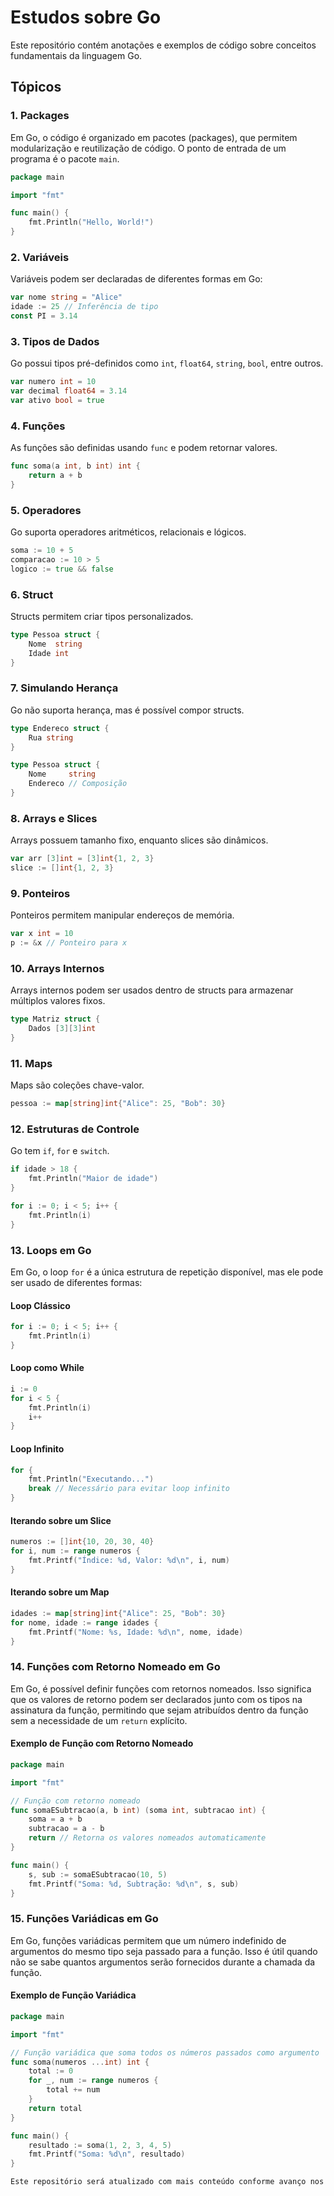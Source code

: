 # Estudos sobre Go

Este repositório contém anotações e exemplos de código sobre conceitos fundamentais da linguagem Go.

## Tópicos

### 1. Packages

Em Go, o código é organizado em pacotes (packages), que permitem modularização e reutilização de código. O ponto de entrada de um programa é o pacote `main`.

```go
package main

import "fmt"

func main() {
    fmt.Println("Hello, World!")
}
```

### 2. Variáveis

Variáveis podem ser declaradas de diferentes formas em Go:

```go
var nome string = "Alice"
idade := 25 // Inferência de tipo
const PI = 3.14
```

### 3. Tipos de Dados

Go possui tipos pré-definidos como `int`, `float64`, `string`, `bool`, entre outros.

```go
var numero int = 10
var decimal float64 = 3.14
var ativo bool = true
```

### 4. Funções

As funções são definidas usando `func` e podem retornar valores.

```go
func soma(a int, b int) int {
    return a + b
}
```

### 5. Operadores

Go suporta operadores aritméticos, relacionais e lógicos.

```go
soma := 10 + 5
comparacao := 10 > 5
logico := true && false
```

### 6. Struct

Structs permitem criar tipos personalizados.

```go
type Pessoa struct {
    Nome  string
    Idade int
}
```

### 7. Simulando Herança

Go não suporta herança, mas é possível compor structs.

```go
type Endereco struct {
    Rua string
}

type Pessoa struct {
    Nome     string
    Endereco // Composição
}
```

### 8. Arrays e Slices

Arrays possuem tamanho fixo, enquanto slices são dinâmicos.

```go
var arr [3]int = [3]int{1, 2, 3}
slice := []int{1, 2, 3}
```

### 9. Ponteiros

Ponteiros permitem manipular endereços de memória.

```go
var x int = 10
p := &x // Ponteiro para x
```

### 10. Arrays Internos

Arrays internos podem ser usados dentro de structs para armazenar múltiplos valores fixos.

```go
type Matriz struct {
    Dados [3][3]int
}
```

### 11. Maps

Maps são coleções chave-valor.

```go
pessoa := map[string]int{"Alice": 25, "Bob": 30}
```

### 12. Estruturas de Controle

Go tem `if`, `for` e `switch`.

```go
if idade > 18 {
    fmt.Println("Maior de idade")
}

for i := 0; i < 5; i++ {
    fmt.Println(i)
}
```

### 13. Loops em Go

Em Go, o loop `for` é a única estrutura de repetição disponível, mas ele pode ser usado de diferentes formas:

#### Loop Clássico
```go
for i := 0; i < 5; i++ {
    fmt.Println(i)
}
```

#### Loop como While
```go
i := 0
for i < 5 {
    fmt.Println(i)
    i++
}
```

#### Loop Infinito
```go
for {
    fmt.Println("Executando...")
    break // Necessário para evitar loop infinito
}
```

#### Iterando sobre um Slice
```go
numeros := []int{10, 20, 30, 40}
for i, num := range numeros {
    fmt.Printf("Índice: %d, Valor: %d\n", i, num)
}
```

#### Iterando sobre um Map
```go
idades := map[string]int{"Alice": 25, "Bob": 30}
for nome, idade := range idades {
    fmt.Printf("Nome: %s, Idade: %d\n", nome, idade)
}
```

### 14. Funções com Retorno Nomeado em Go

Em Go, é possível definir funções com retornos nomeados. Isso significa que os valores de retorno podem ser declarados junto com os tipos na assinatura da função, permitindo que sejam atribuídos dentro da função sem a necessidade de um `return` explícito.

#### Exemplo de Função com Retorno Nomeado

```go
package main

import "fmt"

// Função com retorno nomeado
func somaESubtracao(a, b int) (soma int, subtracao int) {
    soma = a + b
    subtracao = a - b
    return // Retorna os valores nomeados automaticamente
}

func main() {
    s, sub := somaESubtracao(10, 5)
    fmt.Printf("Soma: %d, Subtração: %d\n", s, sub)
}
```

### 15. Funções Variádicas em Go

Em Go, funções variádicas permitem que um número indefinido de argumentos do mesmo tipo seja passado para a função. Isso é útil quando não se sabe quantos argumentos serão fornecidos durante a chamada da função.

#### Exemplo de Função Variádica

```go
package main

import "fmt"

// Função variádica que soma todos os números passados como argumento
func soma(numeros ...int) int {
    total := 0
    for _, num := range numeros {
        total += num
    }
    return total
}

func main() {
    resultado := soma(1, 2, 3, 4, 5)
    fmt.Printf("Soma: %d\n", resultado)
}

Este repositório será atualizado com mais conteúdo conforme avanço nos estudos sobre Go!
